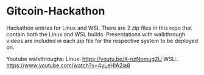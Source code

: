 # Gitcoin-Hackathon
Hackathon entries for Linux and WSL 
There are 2 zip files in this repo that contain both the Linux and WSL builds. 
Presentations with walkthrough videos are included in each zip file for the respective system to be deployed on. 

Youtube walkthroughs: 
 Linux:  https://youtu.be/X-nzNbmug2U
 WSL:.   https://www.youtube.com/watch?v=4yLeHlA2ia8
   
